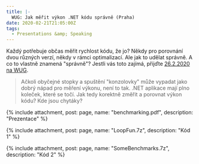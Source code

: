 ```yaml
---
title: |-
  WUG: Jak měřit výkon .NET kódu správně (Praha)
date: 2020-02-21T21:05:00Z
tags:
  - Presentations &amp; Speaking
---
```

Každý potřebuje občas měřit rychlost kódu, že jo? Někdy pro porovnání dvou různých verzí, někdy v rámci optimalizací. Ale jak to udělat správně. A co to vlastně znamená "správně"? Jestli vás toto zajímá, přijďte [26.2.2020 na WUG][1]. 

<!-- excerpt -->

> Ačkoli obyčejné stopky a spuštění "konzolovky" může vypadat jako dobrý nápad pro měření výkonu, není to tak. .NET aplikace mají plno koleček, které se točí. Jak tedy korektně změřit a porovnat výkon kódu? Kde jsou chytáky? 

{% include attachment, post: page, name: "benchmarking.pdf", description: "Prezentace" %}

{% include attachment, post: page, name: "LoopFun.7z", description: "Kód 1" %}

{% include attachment, post: page, name: "SomeBenchmarks.7z", description: "Kód 2" %}

[1]: https://www.wug.cz/praha/akce/1253-Jak-merit-vykon-NET-kodu-spravne